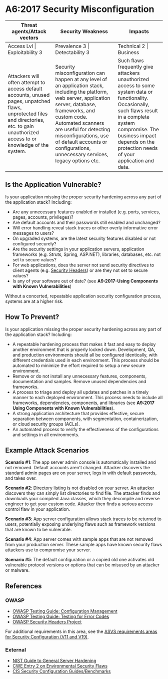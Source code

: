 # A6:2017 Security Misconfiguration

| Threat agents/Attack vectors | Security Weakness           | Impacts               |
| -- | -- | -- |
| Access Lvl \| Exploitability 3 | Prevalence 3 \| Detectability 3 | Technical 2 \| Business |
| Attackers will often attempt to access default accounts, unused pages, unpatched flaws, unprotected files and directories, etc. to gain unauthorized access to or knowledge of the system. | Security misconfiguration can happen at any level of an application stack, including the platform, web server, application server, database, frameworks, and custom code. Automated scanners are useful for detecting  misconfigurations, use of default accounts or configurations, unnecessary services, legacy options etc. | Such flaws frequently give attackers unauthorized access to some system data or functionality. Occasionally, such flaws result in a complete system compromise. The business impact depends on the protection needs of your application and data. |

## Is the Application Vulnerable?

Is your application missing the proper security hardening across any part of the application stack? Including:

* Are any unnecessary features enabled or installed (e.g. ports, services, pages, accounts, privileges)?
* Are default accounts and their passwords still enabled and unchanged?
* Will error handling reveal stack traces or other overly informative error messages to users?
* On upgraded systems, are the latest security features disabled or not configured securely?
* Are the security settings in your application servers, application frameworks (e.g. Struts, Spring, ASP.NET), libraries, databases, etc. not set to secure values?
* For web applications, does the server not send security directives to client agents (e.g. [Security Headers](https://www.owasp.org/index.php/OWASP_Secure_Headers_Project)) or are they not set to secure values?
* Is any of your software out of date? (see **A9:2017-Using Components with Known Vulnerabilities**)

Without a concerted, repeatable application security configuration process, systems are at a higher risk.

## How To Prevent?

Is your application missing the proper security hardening across any part of the application stack? Including:

* A repeatable hardening process that makes it fast and easy to deploy another environment that is properly locked down. Development, QA, and production environments should all be configured identically, with different credentials used in each environment. This process should be automated to minimize the effort required to setup a new secure environment.
* Remove or do not install any unnecessary features, components, documentation and samples. Remove unused dependencies and frameworks.
* A process to triage and deploy all updates and patches in a timely manner to each deployed environment. This process needs to include all frameworks, dependencies, components, and libraries (see **A9:2017 Using Components with Known Vulnerabilities**).
* A strong application architecture that provides effective, secure separation between components, with segmentation, containerization, or cloud security groups (ACLs).
* An automated process to verify the effectiveness of the configurations and settings in all environments.

## Example Attack Scenarios

**Scenario #1**: The app server admin console is automatically installed and not removed. Default accounts aren't changed. Attacker discovers the standard admin pages are on your server, logs in with default passwords, and takes over.

**Scenario #2**: Directory listing is not disabled on your server. An attacker discovers they can simply list directories to find file. The attacker finds and downloads your compiled Java classes, which they decompile and reverse engineer to get your custom code. Attacker then finds a serious access control flaw in your application.

**Scenario #3**: App server configuration allows stack traces to be returned to users, potentially exposing underlying flaws such as framework versions that are known to be vulnerable.

**Scenario #4**: App server comes with sample apps that are not removed from your production server. These sample apps have known security flaws attackers use to compromise your server.

**Scenario #5**: The default configuration or a copied old one activates old vulnerable protocol versions or options that can be misused by an attacker or malware.


## References

### OWASP

* [OWASP Testing Guide: Configuration Management](https://www.owasp.org/index.php/Testing_for_configuration_management)
* [OWASP Testing Guide: Testing for Error Codes](https://www.owasp.org/index.php/Testing_for_Error_Code_(OWASP-IG-006))
* [OWASP Security Headers Project](https://www.owasp.org/index.php/OWASP_Secure_Headers_Project)

For additional requirements in this area, see the [ASVS requirements areas for Security Configuration (V11 and V19)](https://www.owasp.org/index.php/ASVS).

### External

* [NIST Guide to General Server Hardening](https://csrc.nist.gov/publications/detail/sp/800-123/final)
* [CWE Entry 2 on Environmental Security Flaws](https://cwe.mitre.org/data/definitions/2.html)
* [CIS Security Configuration Guides/Benchmarks](https://www.cisecurity.org/cis-benchmarks/)
